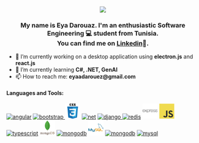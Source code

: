 <div align="center">
<img src="https://readme-typing-svg.demolab.com?font=Fira+Code&weight=500&size=30&pause=1000&color=2FA4D7&center=true&repeat=false&random=false&width=435&lines=Hi+there+!;Welcome+to+my+Github." align="center">
</div>
<h3 align="center">My name is Eya Darouaz. I'm an enthusiastic Software Engineering 💻 student from Tunisia.<br> You can find me on <a href="https://www.linkedin.com/in/eya-darouaz/">Linkedin</a>🔗.</h3>

<ul>
	<li>🔭 I’m currently working on a desktop application using <strong>electron.js</strong> and <strong>react.js</strong></li>
	<li>🌱 I’m currently learning <strong>C#, .NET, GenAI</strong></li>
	<li>📫 How to reach me: <strong>eyaadarouez@gmail.com</strong></li>
</ul>

<h4 align="left">Languages and Tools:</h4>
<p align="left"> <a href="https://angular.io" target="_blank"><img src="https://angular.io/assets/images/logos/angular/angular.svg" alt="angular" width="40" height="40"/></a> <a href="https://getbootstrap.com" target="_blank"><img src="https://upload.wikimedia.org/wikipedia/commons/thumb/b/b2/Bootstrap_logo.svg/2560px-Bootstrap_logo.svg.png" alt="bootstrap" width="40" height="40"/></a><a href="https://www.w3schools.com/css/" target="_blank"> <img src="https://raw.githubusercontent.com/devicons/devicon/master/icons/css3/css3-original-wordmark.svg" alt="css3" width="40" height="40"/></a> <a href="https://dotnet.microsoft.com/" target="_blank"> <img src="https://upload.wikimedia.org/wikipedia/commons/7/7d/Microsoft_.NET_logo.svg" alt="net" width="40" height="40"/></a> <a href="https://www.djangoproject.com/" target="_blank"> <img src="https://1000logos.net/wp-content/uploads/2020/08/Django-Logo.png" alt="django" width="40" height="40"/></a><a href="https://redis.io" target="_blank"> <img src="https://dwglogo.com/wp-content/uploads/2017/12/1100px_Redis_Logo_01.png" alt="redis" width="40" height="40"/></a> <a href="https://expressjs.com" target="_blank"> <img src="https://raw.githubusercontent.com/devicons/devicon/master/icons/express/express-original-wordmark.svg" alt="express" width="40" height="40"/></a> <a href="https://developer.mozilla.org/en-US/docs/Web/JavaScript" target="_blank"><img src="https://raw.githubusercontent.com/devicons/devicon/master/icons/javascript/javascript-original.svg" alt="javascript" width="40" height="40"/></a> <a href="https://www.typescriptlang.org/" target="_blank"><img src="https://upload.wikimedia.org/wikipedia/commons/thumb/4/4c/Typescript_logo_2020.svg/2048px-Typescript_logo_2020.svg.png" alt="typescript" width="40" height="40"/></a> <a href="https://www.mongodb.com/" target="_blank"><img src="https://raw.githubusercontent.com/devicons/devicon/master/icons/mongodb/mongodb-original-wordmark.svg" alt="mongodb" width="40" height="40"/></a> <a href="https://nestjs.com/" target="_blank"><img src="https://docs.nestjs.com/assets/logo-small.svg" alt="mongodb" width="40" height="40"/></a> <a href="https://www.mysql.com/" target="_blank"> <img src="https://raw.githubusercontent.com/devicons/devicon/master/icons/mysql/mysql-original-wordmark.svg" alt="mysql" width="40" height="40"/></a> <a href="https://nestjs.com/" target="_blank"><img src="https://docs.nestjs.com/assets/logo-small.svg" alt="mongodb" width="40" height="40"/></a> <a href="https://www.python.org/" target="_blank"> <img src="https://upload.wikimedia.org/wikipedia/commons/thumb/c/c3/Python-logo-notext.svg/1869px-Python-logo-notext.svg.png" alt="mysql" width="40" height="40"/></a></p>

